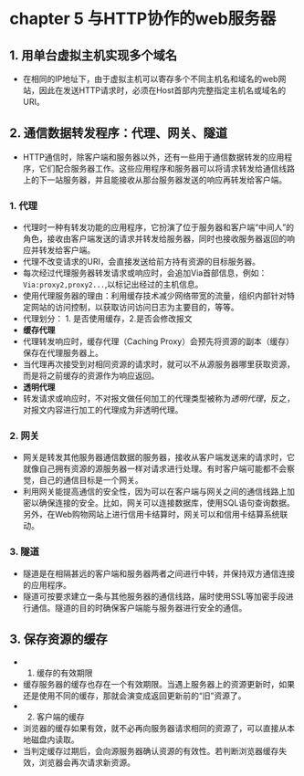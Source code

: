 # chapter 5 与HTTP协作的web服务器
## 1. 用单台虚拟主机实现多个域名
- 在相同的IP地址下，由于虚拟主机可以寄存多个不同主机名和域名的web网站，因此在发送HTTP请求时，必须在Host首部内完整指定主机名或域名的URI。
## 2. 通信数据转发程序：代理、网关、隧道
- HTTP通信时，除客户端和服务器以外，还有一些用于通信数据转发的应用程序，它们配合服务器工作。这些应用程序和服务器可以将请求转发给通信线路上的下一站服务器，并且能接收从那台服务器发送的响应再转发给客户端。
### 1. **代理**
- 代理时一种有转发功能的应用程序，它扮演了位于服务器和客户端“中间人”的角色，接收由客户端发送的请求并转发给服务器，同时也接收服务器返回的响应并转发给客户端。
- 代理不改变请求的URI，会直接发送给前方持有资源的目标服务器。
- 每次经过代理服务器转发请求或响应时，会追加Via首部信息，例如：`Via:proxy2,proxy2...`,以标记出经过的主机信息。
- 使用代理服务器的理由：利用缓存技术减少网络带宽的流量，组织内部针对特定网站的访问控制，以获取访问访问日志为主要目的，等等。
- 代理划分： 1. 是否使用缓存，2.是否会修改报文
- **缓存代理**
- 代理转发响应时，缓存代理（Caching Proxy）会预先将资源的副本（缓存）保存在代理服务器上。
- 当代理再次接受到对相同资源的请求时，就可以不从源服务器哪里获取资源，而是将之前缓存的资源作为响应返回。
- **透明代理**
- 转发请求或响应时，不对报文做任何加工的代理类型被称为*透明代理*，反之，对报文内容进行加工的代理成为非透明代理。
### 2. **网关**
- 网关是转发其他服务器通信数据的服务器，接收从客户端发送来的请求时，它就像自己拥有资源的源服务器一样对请求进行处理。有时客户端可能都不会察觉，自己的通信目标是一个网关。
- 利用网关能提高通信的安全性，因为可以在客户端与网关之间的通信线路上加密以确保连接的安全。比如，网关可以连接数据库，使用SQL语句查询数据。另外，在Web购物网站上进行信用卡结算时，网关可以和信用卡结算系统联动。
### 3. **隧道**
- 隧道是在相隔甚远的客户端和服务器两者之间进行中转，并保持双方通信连接的应用程序。
- 隧道可按要求建立一条与其他服务器的通信线路，届时使用SSL等加密手段进行通信。隧道的目的时确保客户端能与服务器进行安全的通信。
## 3. 保存资源的缓存
 - 1. 缓存的有效期限
 - 缓存服务器的缓存也存在一个有效期限。当遇上服务器上的资源更新时，如果还是使用不同的缓存，那就会演变成返回更新前的“旧”资源了。
 - 2. 客户端的缓存
 - 浏览器的缓存如果有效，就不必再向服务器请求相同的资源了，可以直接从本地磁盘内读取。
 - 当判定缓存过期后，会向源服务器确认资源的有效性。若判断浏览器缓存失效，浏览器会再次请求新资源。